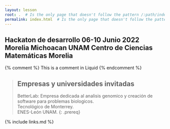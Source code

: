 ```yaml
---
layout: lesson
root: .  # Is the only page that doesn't follow the pattern /:path/index.html
permalink: index.html  # Is the only page that doesn't follow the pattern /:path/index.html
---
```

<h2> Hackaton de desarrollo 06-10 Junio 2022 Morelia Michoacan UNAM Centro de Ciencias Matemáticas Morelia</h2>

<!-- this is an html comment -->

{% comment %} This is a comment in Liquid {% endcomment %}

> ## Empresas y universidades invitadas
> BetterLab: Empresa dedicada al analisis genomico y creación de software para problemas biologicos.   
> Tecnológico de Monterrey.  
> ENES-León UNAM.
{: .prereq}

{% include links.md %}
